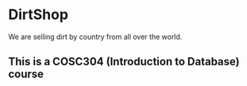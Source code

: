# DirtShop

We are selling dirt by country from all over the world.


<h2> This is a COSC304 (Introduction to Database) course </h2>
